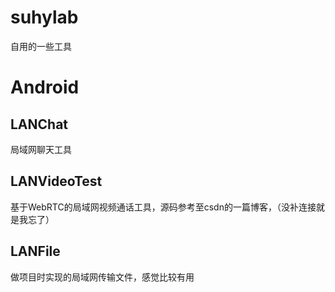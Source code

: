# suhylab
自用的一些工具
# Android
## LANChat
局域网聊天工具
## LANVideoTest
基于WebRTC的局域网视频通话工具，源码参考至csdn的一篇博客，（没补连接就是我忘了）
## LANFile
做项目时实现的局域网传输文件，感觉比较有用
